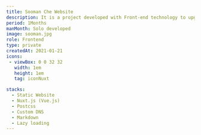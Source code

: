```yaml
---
title: Sooman Che Website
description: It is a project developed with Front-end technology to upgrade my technology stack, which was stagnant only on the back-end technology.
period: 1Months
manMonth: Solo developed
image: sooman.jpg
role: Frontend
type: private
createdAt: 2021-01-21
icons:
 - viewBox: 0 0 32 32
   width: 1em
   height: 1em
   tag: iconNuxt

stacks:
  - Static Website
  - Nuxt.js (Vue.js)
  - Postcss
  - Custom DNS
  - Markdown
  - Lazy loading
---
```

